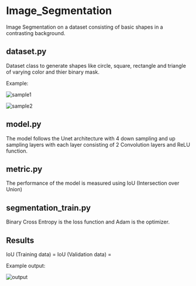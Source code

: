 # Image_Segmentation
Image Segmentation on a dataset consisting of basic shapes in a contrasting background.

## dataset.py
Dataset class to generate shapes like circle, square, rectangle and triangle of varying color and thier binary mask.

Example:

![sample1](https://github.com/NeerajNixon/Image_Segmentation/assets/92161269/bfe95dba-acf9-4fe2-973a-352bba2d9af2)

![sample2](https://github.com/NeerajNixon/Image_Segmentation/assets/92161269/0ab3da73-3e99-45b7-8672-3e956876cc2c)

## model.py
The model follows the Unet architecture with 4 down sampling and up sampling layers with each layer consisting of 2 Convolution layers and ReLU function.

## metric.py
The performance of the model is measured using IoU (Intersection over Union)

## segmentation_train.py
Binary Cross Entropy is the loss function and Adam is the optimizer.

## Results
IoU (Training data) = 
IoU (Validation data) = 

Example output:

![output](https://github.com/NeerajNixon/Image_Segmentation/assets/92161269/4185bbbf-2e27-4ce1-880c-1fc48819aa14)



